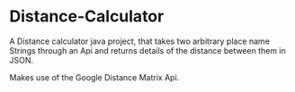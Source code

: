 # Distance-Calculator
A Distance calculator java project, that takes two arbitrary place name Strings through an Api and returns details of the distance between them in JSON.

Makes use of the Google Distance Matrix Api. 
